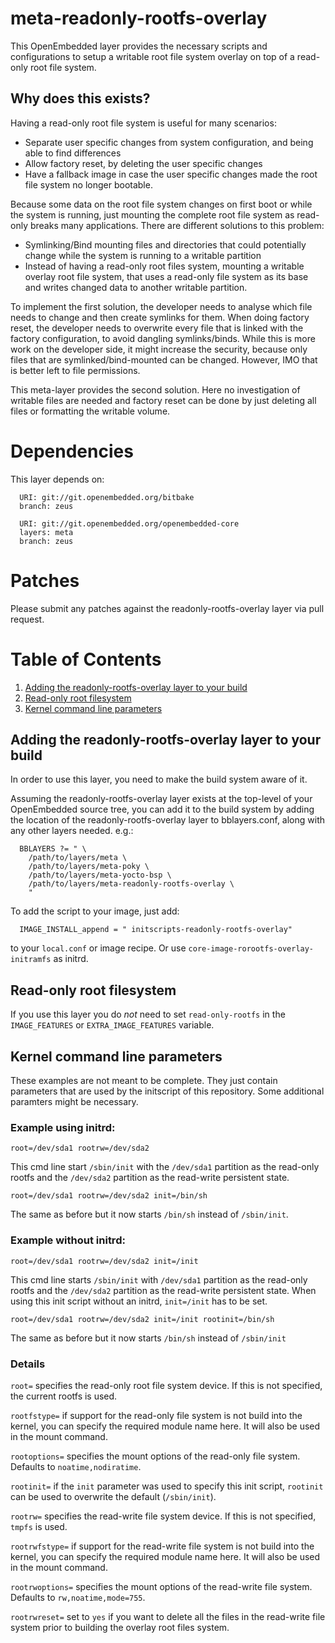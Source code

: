 # meta-readonly-rootfs-overlay

This OpenEmbedded layer provides the necessary scripts and configurations to
setup a writable root file system overlay on top of a read-only root file system.

## Why does this exists?

Having a read-only root file system is useful for many scenarios:

- Separate user specific changes from system configuration, and being able to
find differences
- Allow factory reset, by deleting the user specific changes
- Have a fallback image in case the user specific changes made the root file
system no longer bootable.

Because some data on the root file system changes on first boot or while the
system is running, just mounting the complete root file system as read-only
breaks many applications. There are different solutions to this problem:

- Symlinking/Bind mounting files and directories that could potentially change
while the system is running to a writable partition
- Instead of having a read-only root files system, mounting a writable overlay
root file system, that uses a read-only file system as its base and writes
changed data to another writable partition.

To implement the first solution, the developer needs to analyse which file
needs to change and then create symlinks for them. When doing factory reset,
the developer needs to overwrite every file that is linked with the factory
configuration, to avoid dangling symlinks/binds. While this is more work on the
developer side, it might increase the security, because only files that are
symlinked/bind-mounted can be changed. However, IMO that is better left to file
permissions.

This meta-layer provides the second solution. Here no investigation of writable
files are needed and factory reset can be done by just deleting all files or
formatting the writable volume.

# Dependencies

This layer depends on:

```
  URI: git://git.openembedded.org/bitbake
  branch: zeus
```

```
  URI: git://git.openembedded.org/openembedded-core
  layers: meta
  branch: zeus
```

# Patches

Please submit any patches against the readonly-rootfs-overlay layer via pull
request.


# Table of Contents

1. [Adding the readonly-rootfs-overlay layer to your build](#adding-the-readonly-rootfs-overlay-layer-to-your-build)
1. [Read-only root filesystem](#read-only-root-filesystem)
1. [Kernel command line parameters](#kernel-command-line-parameters)


## Adding the readonly-rootfs-overlay layer to your build

In order to use this layer, you need to make the build system aware of
it.

Assuming the readonly-rootfs-overlay layer exists at the top-level of your
OpenEmbedded source tree, you can add it to the build system by adding the
location of the readonly-rootfs-overlay layer to bblayers.conf, along with any
other layers needed. e.g.:

```
  BBLAYERS ?= " \
    /path/to/layers/meta \
    /path/to/layers/meta-poky \
    /path/to/layers/meta-yocto-bsp \
    /path/to/layers/meta-readonly-rootfs-overlay \
    "
```

To add the script to your image, just add:

```
  IMAGE_INSTALL_append = " initscripts-readonly-rootfs-overlay"
```

to your `local.conf` or image recipe. Or use
`core-image-rorootfs-overlay-initramfs` as initrd.

## Read-only root filesystem

If you use this layer you do *not* need to set `read-only-rootfs` in the
`IMAGE_FEATURES` or `EXTRA_IMAGE_FEATURES` variable.

## Kernel command line parameters

These examples are not meant to be complete. They just contain parameters that
are used by the initscript of this repository. Some additional paramters might
be necessary.

### Example using initrd:

```
root=/dev/sda1 rootrw=/dev/sda2
```

This cmd line start `/sbin/init` with the `/dev/sda1` partition as the read-only
rootfs and the `/dev/sda2` partition as the read-write persistent state.

```
root=/dev/sda1 rootrw=/dev/sda2 init=/bin/sh
```

The same as before but it now starts `/bin/sh` instead of `/sbin/init`.

### Example without initrd:

```
root=/dev/sda1 rootrw=/dev/sda2 init=/init
```

This cmd line starts `/sbin/init` with `/dev/sda1` partition as the read-only
rootfs and the `/dev/sda2` partition as the read-write persistent state. When
using this init script without an initrd, `init=/init` has to be set.

```
root=/dev/sda1 rootrw=/dev/sda2 init=/init rootinit=/bin/sh
```

The same as before but it now starts `/bin/sh` instead of `/sbin/init`

### Details

`root=` specifies the read-only root file system device. If this is not
specified, the current rootfs is used.

`rootfstype=` if support for the read-only file system is not build into the
kernel, you can specify the required module name here. It will also be used in
the mount command.

`rootoptions=` specifies the mount options of the read-only file system.
Defaults to `noatime,nodiratime`.

`rootinit=` if the `init` parameter was used to specify this init script,
`rootinit` can be used to overwrite the default (`/sbin/init`).

`rootrw=` specifies the read-write file system device. If this is not
specified, `tmpfs` is used.

`rootrwfstype=` if support for the read-write file system is not build into the
kernel, you can specify the required module name here. It will also be used in
the mount command.

`rootrwoptions=` specifies the mount options of the read-write file system.
Defaults to `rw,noatime,mode=755`.

`rootrwreset=` set to `yes` if you want to delete all the files in the
read-write file system prior to building the overlay root files system.
